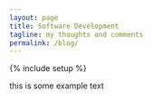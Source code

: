 ```yaml
---
layout: page
title: Software Development
tagline: my thoughts and comments
permalink: /blog/
---
```

{% include setup %}

<p>this is some example text</p>
